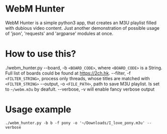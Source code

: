 # WebM Hunter
WebM Hunter is a simple python3 app, that creates an M3U playlist filled with dubious video content.
Just another demonstration of possible usage of 'json', 'requests' and 'argparse' modules at once.

# How to use this?
./webm_hunter.py 
   --board, -b `<BOARD_CODE>`, where `<BOARD_CODE>` is a String. Full list of boards could be found at https://2ch.hk.
   --filter, -f `<FILTER_STRING>`, process only threads, whose titles are matched with `<FILTER_STRING>`
   --output, -o `<FILE_PATH>`, path to save M3U playlist. Is set to `~/webm.m3u` by deafult.
   --verbose, -v will enable fancy verbose output
   
# Usage example
`./webm_hunter.py -b b -f pony -o '~/Downloads/I_love_pony.m3u' --verbose`
